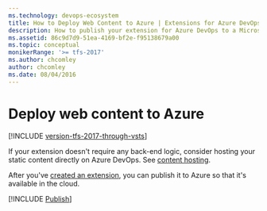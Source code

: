```yaml
---
ms.technology: devops-ecosystem
title: How to Deploy Web Content to Azure | Extensions for Azure DevOps
description: How to publish your extension for Azure DevOps to a Microsoft Azure web site.
ms.assetid: 86c9d7d9-51ea-4169-bf2e-f95138679a00
ms.topic: conceptual
monikerRange: '>= tfs-2017'
ms.author: chcomley
author: chcomley
ms.date: 08/04/2016
---
```


# Deploy web content to Azure

[!INCLUDE [version-tfs-2017-through-vsts](../../includes/version-tfs-2017-through-vsts.md)]

<div class="alert alert-info">
    If your extension doesn't require any back-end logic, consider hosting your static content directly on Azure DevOps. See <a href="../develop/static-content.md" data-raw-source="[content hosting](../develop/static-content.md)">content hosting</a>.
</div>

After you've [created an extension](../get-started/node.md), you can publish it to Azure so that it's available in the cloud.

[!INCLUDE [Publish](../includes/procedures/publish-azure.md)]
